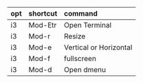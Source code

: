 | opt | shortcut | command                |
| :-  | :-       | :-                     |
| i3  | Mod-Etr  | Open Terminal          |
| i3  | Mod-r    | Resize                 |
| i3  | Mod-e    | Vertical or Horizontal |
| i3  | Mod-f    | fullscreen             |
| i3  | Mod-d    | Open dmenu             |